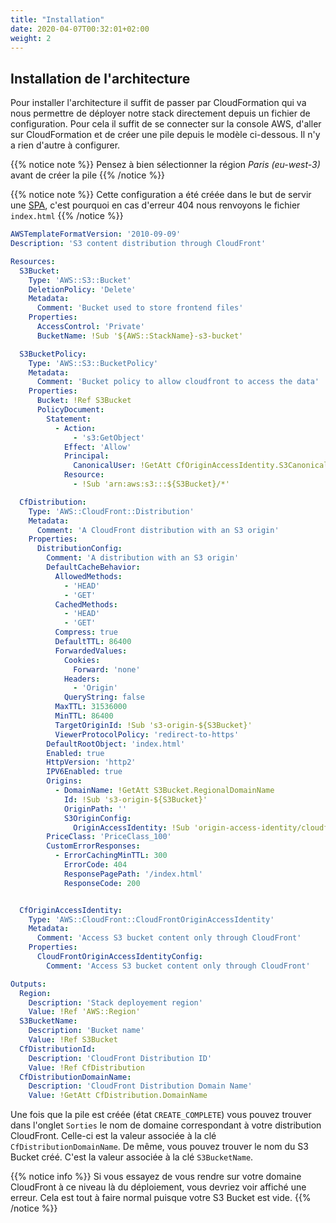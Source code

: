 ```yaml
---
title: "Installation"
date: 2020-04-07T00:32:01+02:00
weight: 2
---
```


## Installation de l'architecture

Pour installer l'architecture il suffit de passer par CloudFormation qui va nous permettre de déployer notre stack directement depuis un fichier de configuration.
Pour cela il suffit de se connecter sur la console AWS, d'aller sur CloudFormation et de créer une pile depuis le modèle ci-dessous. Il n'y a rien d'autre à configurer.

{{% notice note %}}
Pensez à bien sélectionner la région *Paris (eu-west-3)* avant de créer la pile
{{% /notice %}}

{{% notice note %}}
Cette configuration a été créée dans le but de servir une [SPA](https://en.wikipedia.org/wiki/Single-page_application), c'est pourquoi en cas d'erreur 404 nous renvoyons le fichier `index.html`
{{% /notice %}}

```yaml
AWSTemplateFormatVersion: '2010-09-09'
Description: 'S3 content distribution through CloudFront'

Resources:
  S3Bucket:
    Type: 'AWS::S3::Bucket'
    DeletionPolicy: 'Delete'
    Metadata:
      Comment: 'Bucket used to store frontend files'
    Properties:
      AccessControl: 'Private'
      BucketName: !Sub '${AWS::StackName}-s3-bucket'

  S3BucketPolicy:
    Type: 'AWS::S3::BucketPolicy'
    Metadata:
      Comment: 'Bucket policy to allow cloudfront to access the data'
    Properties:
      Bucket: !Ref S3Bucket
      PolicyDocument:
        Statement:
          - Action:
              - 's3:GetObject'
            Effect: 'Allow'
            Principal:
              CanonicalUser: !GetAtt CfOriginAccessIdentity.S3CanonicalUserId
            Resource:
              - !Sub 'arn:aws:s3:::${S3Bucket}/*'

  CfDistribution:
    Type: 'AWS::CloudFront::Distribution'
    Metadata:
      Comment: 'A CloudFront distribution with an S3 origin'
    Properties:
      DistributionConfig:
        Comment: 'A distribution with an S3 origin'
        DefaultCacheBehavior:
          AllowedMethods:
            - 'HEAD'
            - 'GET'
          CachedMethods:
            - 'HEAD'
            - 'GET'
          Compress: true
          DefaultTTL: 86400
          ForwardedValues:
            Cookies:
              Forward: 'none'
            Headers:
              - 'Origin'
            QueryString: false
          MaxTTL: 31536000
          MinTTL: 86400
          TargetOriginId: !Sub 's3-origin-${S3Bucket}'
          ViewerProtocolPolicy: 'redirect-to-https'
        DefaultRootObject: 'index.html'
        Enabled: true
        HttpVersion: 'http2'
        IPV6Enabled: true
        Origins:
          - DomainName: !GetAtt S3Bucket.RegionalDomainName
            Id: !Sub 's3-origin-${S3Bucket}'
            OriginPath: ''
            S3OriginConfig:
              OriginAccessIdentity: !Sub 'origin-access-identity/cloudfront/${CfOriginAccessIdentity}'
        PriceClass: 'PriceClass_100'
        CustomErrorResponses: 
          - ErrorCachingMinTTL: 300
            ErrorCode: 404
            ResponsePagePath: '/index.html'
            ResponseCode: 200


  CfOriginAccessIdentity:
    Type: 'AWS::CloudFront::CloudFrontOriginAccessIdentity'
    Metadata:
      Comment: 'Access S3 bucket content only through CloudFront'
    Properties:
      CloudFrontOriginAccessIdentityConfig:
        Comment: 'Access S3 bucket content only through CloudFront'

Outputs:
  Region:
    Description: 'Stack deployement region'
    Value: !Ref 'AWS::Region'
  S3BucketName:
    Description: 'Bucket name'
    Value: !Ref S3Bucket
  CfDistributionId:
    Description: 'CloudFront Distribution ID'
    Value: !Ref CfDistribution
  CfDistributionDomainName:
    Description: 'CloudFront Distribution Domain Name'
    Value: !GetAtt CfDistribution.DomainName
```

Une fois que la pile est créée (état `CREATE_COMPLETE`) vous pouvez trouver dans l'onglet `Sorties` le nom de domaine correspondant à votre distribution CloudFront. Celle-ci est la valeur associée à la clé `CfDistributionDomainName`.
De même, vous pouvez trouver le nom du S3 Bucket créé. C'est la valeur associée à la clé `S3BucketName`.

{{% notice info %}}
Si vous essayez de vous rendre sur votre domaine CloudFront à ce niveau là du déploiement, vous devriez voir affiché une erreur. Cela est tout à faire normal puisque votre S3 Bucket est vide.
{{% /notice %}}

